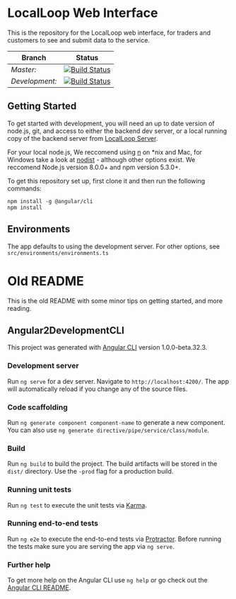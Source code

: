 # LocalLoop Web Interface

This is the repository for the LocalLoop web interface, for traders and
customers to see and submit data to the service.

| Branch | Status |
| --- | --- |
| *Master:* | [![Build Status](https://travis-ci.org/Pear-Trading/FoodLoop-Web.svg?branch=master)](https://travis-ci.org/Pear-Trading/FoodLoop-Web) |
| *Development:* | [![Build Status](https://travis-ci.org/Pear-Trading/FoodLoop-Web.svg?branch=development)](https://travis-ci.org/Pear-Trading/FoodLoop-Web) |

## Getting Started

To get started with development, you will need an up to date version of
node.js, git, and access to either the backend dev server, or a local running
copy of the backend server from [LocalLoop Server][LocalLoop-Server].

For your local node.js, We reccomend using [n][tj/n] on \*nix and Mac, for
Windows take a look at [nodist][marcelklehr/nodist] - although other options
exist. We reccomend Node.js version 8.0.0+ and npm version 5.3.0+.

To get this repository set up, first clone it and then run the following
commands:

```
npm install -g @angular/cli
npm install
```

[LocalLoop-Server]:https://github.com/Pear-Trading/Foodloop-Server
[tj/n]:https://github.com/tj/n
[marcelklehr/nodist]:https://github.com/marcelklehr/nodist

## Environments

The app defaults to using the development server. For other options, see
`src/environments/environments.ts`

# Old README

This is the old README with some minor tips on getting started, and more reading.

## Angular2DevelopmentCLI

This project was generated with [Angular CLI](https://github.com/angular/angular-cli) version 1.0.0-beta.32.3.

### Development server
Run `ng serve` for a dev server. Navigate to `http://localhost:4200/`. The app will automatically reload if you change any of the source files.

### Code scaffolding

Run `ng generate component component-name` to generate a new component. You can also use `ng generate directive/pipe/service/class/module`.

### Build

Run `ng build` to build the project. The build artifacts will be stored in the `dist/` directory. Use the `-prod` flag for a production build.

### Running unit tests

Run `ng test` to execute the unit tests via [Karma](https://karma-runner.github.io).

### Running end-to-end tests

Run `ng e2e` to execute the end-to-end tests via [Protractor](http://www.protractortest.org/).
Before running the tests make sure you are serving the app via `ng serve`.

### Further help

To get more help on the Angular CLI use `ng help` or go check out the [Angular CLI README](https://github.com/angular/angular-cli/blob/master/README.md).
